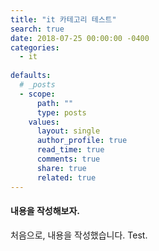 ```yaml
---
title: "it 카테고리 테스트"
search: true
date: 2018-07-25 00:00:00 -0400
categories: 
  - it
  
defaults:
  # _posts
  - scope:
      path: ""
      type: posts
    values:
      layout: single
      author_profile: true
      read_time: true
      comments: true
      share: true
      related: true
---
```



#### 내용을 작성해보자.

처음으로, 내용을 작성했습니다. Test.
